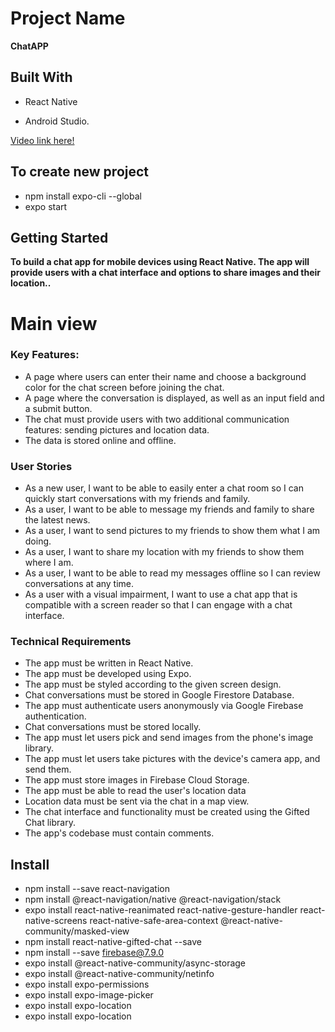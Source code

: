# Project Name
**ChatAPP**

## Built With
- React Native

- Android Studio.

<a href="https://www.youtube.com/watch?v=cI2rUnXU8R0">Video link here!</a>

## To create new project 
- npm install expo-cli --global
- expo start

## Getting Started
**To build a chat app for mobile devices using React Native. The app will provide users with a chat interface and options to share images and their location..**

# Main view

### Key Features:
- A page where users can enter their name and choose a background color for the chat screen before joining the chat.
- A page where the conversation is displayed, as well as an input field and a submit button.
- The chat must provide users with two additional communication features: sending pictures and location data.
- The data is stored online and offline.

### User Stories
- As a new user, I want to be able to easily enter a chat room so I can quickly start conversations with my friends and family.
- As a user, I want to be able to message my friends and family to share the latest news.
- As a user, I want to send pictures to my friends to show them what I am doing.
- As a user, I want to share my location with my friends to show them where I am.
- As a user, I want to be able to read my messages offline so I can review conversations at any time.
- As a user with a visual impairment, I want to use a chat app that is compatible with a screen reader so that I can engage with a chat interface.


### Technical Requirements
- The app must be written in React Native.
- The app must be developed using Expo.
- The app must be styled according to the given screen design.
- Chat conversations must be stored in Google Firestore Database.
- The app must authenticate users anonymously via Google Firebase authentication.
- Chat conversations must be stored locally.
- The app must let users pick and send images from the phone's image library.
- The app must let users take pictures with the device's camera app, and send them.
- The app must store images in Firebase Cloud Storage.
- The app must be able to read the user's location data
- Location data must be sent via the chat in a map view.
- The chat interface and functionality must be created using the Gifted Chat library.
- The app's codebase must contain comments.

## Install
- npm install --save react-navigation
- npm install @react-navigation/native @react-navigation/stack
- expo install react-native-reanimated react-native-gesture-handler react-native-screens react-native-safe-area-context @react-native-community/masked-view
- npm install react-native-gifted-chat --save
- npm install --save firebase@7.9.0
- expo install @react-native-community/async-storage
- expo install @react-native-community/netinfo
- expo install expo-permissions
- expo install expo-image-picker
- expo install expo-location
- expo install expo-location


